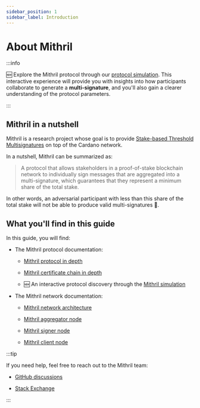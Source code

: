 ```yaml
---
sidebar_position: 1
sidebar_label: Introduction
---
```


# About Mithril

:::info

:new: Explore the Mithril protocol through our [protocol simulation](./mithril-protocol/simulation.md). This interactive experience will provide you with insights into how participants collaborate to generate a **multi-signature**, and you'll also gain a clearer understanding of the protocol parameters.

:::

## Mithril in a nutshell

Mithril is a research project whose goal is to provide [Stake-based Threshold Multisignatures](https://iohk.io/en/research/library/papers/mithrilstake-based-threshold-multisignatures/) on top of the Cardano network.

In a nutshell, Mithril can be summarized as:

> A protocol that allows stakeholders in a proof-of-stake blockchain network to individually sign messages that are aggregated into a multi-signature, which guarantees that they represent a minimum share of the total stake.

In other words, an adversarial participant with less than this share of the total stake will not be able to produce valid multi-signatures :closed_lock_with_key:.

## What you'll find in this guide

In this guide, you will find:

* The Mithril protocol documentation:

  * [Mithril protocol in depth](./mithril-protocol/protocol.md)

  * [Mithril certificate chain in depth](./mithril-protocol/certificates.md)

  * :new: An interactive protocol discovery through the [Mithril simulation](./mithril-protocol/simulation.md)

* The Mithril network documentation:

  * [Mithril network architecture](./mithril-network/architecture.md)

  * [Mithril aggregator node](./mithril-network/aggregator.md)

  * [Mithril signer node](./mithril-network/signer.md)

  * [Mithril client node](./mithril-network/client.md)

:::tip

If you need help, feel free to reach out to the Mithril team:

* [GitHub discussions](https://github.com/input-output-hk/mithril/discussions)

* [Stack Exchange](https://cardano.stackexchange.com/questions/tagged/mithril)

:::
